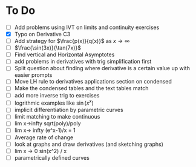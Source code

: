# To Do

- [ ] Add problems using IVT on limits and continuity exercises
- [X] Typo on Derivative C3
- [ ] Add strategy for $\frac{p(x)}{q(x)}$ as $x\to\infty$
- [ ] $\frac{\sin(3x)}{\tan(7x)}$
- [ ] Find vertical and Horizontal Asymptotes
- [ ] add problems in derivatives with trig simplification first
- [ ] Split question about finding where derivative is a certain value up with easier prompts
- [ ] Move LH rule to derivatives applications section on condensed
- [ ] Make the condensed tables and the text tables match
- [ ] add more inverse trig to exercises
- [ ] logrithmic examples like $\sin(x^x)$
- [ ] implicit differentiation by parametric curves
- [ ] limit matching to make continuous
- [ ] lim x->infty sqrt(poly)/poly
- [ ] lim x-> infty (e^x-1)/x = 1
- [ ] Average rate of change
- [ ] look at graphs and draw derivatives (and sketching graphs)
- [ ] lim x -> 0 sin(x^2) / x
- [ ] parametrically defined curves
